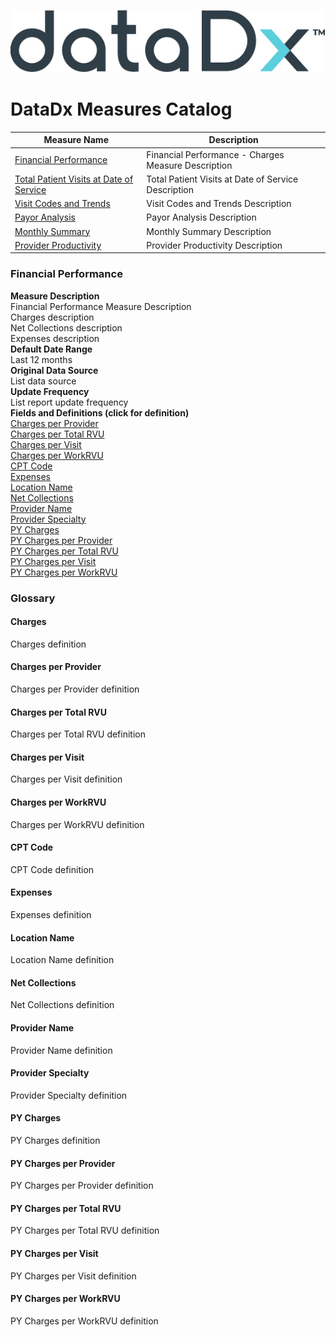 ![](pictures/datadx_logo.jpg)

# DataDx Measures Catalog 

| Measure Name    | Description               |
| -------------  |-------------              |
| [Financial Performance](#financial-performance)           | Financial Performance - Charges Measure Description         |
| [Total Patient Visits at Date of Service](#total-patient-visits-at-date-of-service)      | Total Patient Visits at Date of Service Description   |
| [Visit Codes and Trends](#visit-codes-and-trends)         | Visit Codes and Trends Description        |
| [Payor Analysis](#payor-analysis)        | Payor Analysis Description        |
| [Monthly Summary](#monthly-summary)        | Monthly Summary Description        |
| [Provider Productivity](#provider-productivity)        | Provider Productivity Description        |


### Financial Performance  
**Measure Description**  
Financial Performance Measure Description  
Charges description  
Net Collections description  
Expenses description  
**Default Date Range**  
Last 12 months  
**Original Data Source**  
List data source  
**Update Frequency**  
List report update frequency  
**Fields and Definitions (click for definition)**  
[Charges per Provider](#charges-per-provider)  
[Charges per Total RVU](#charges-per-total-rvu)  
[Charges per Visit](#charges-per-visit)  
[Charges per WorkRVU](#charges-per-workrvu)  
[CPT Code](#cpt-code)  
[Expenses](#expenses)  
[Location Name](#location-name)  
[Net Collections](#net-collections)  
[Provider Name](#provider-name)  
[Provider Specialty](#provider-specialty)  
[PY Charges](#py-charges)  
[PY Charges per Provider](#py-charges-per-provider)  
[PY Charges per Total RVU](#py-charges-per-total-rvu)  
[PY Charges per Visit](#py-charges-per-visit)  
[PY Charges per WorkRVU](#py-charges-per-workrvu)  

### Glossary

#### Charges  
Charges definition  
#### Charges per Provider  
Charges per Provider definition  
#### Charges per Total RVU  
Charges per Total RVU definition  
#### Charges per Visit  
Charges per Visit definition  
#### Charges per WorkRVU  
Charges per WorkRVU definition  
#### CPT Code  
CPT Code definition  
#### Expenses  
Expenses definition  
#### Location Name  
Location Name definition  
#### Net Collections  
Net Collections definition
#### Provider Name  
Provider Name definition  
#### Provider Specialty  
Provider Specialty definition  
#### PY Charges  
PY Charges definition  
#### PY Charges per Provider  
PY Charges per Provider definition  
#### PY Charges per Total RVU  
PY Charges per Total RVU definition  
#### PY Charges per Visit  
PY Charges per Visit definition  
#### PY Charges per WorkRVU  
PY Charges per WorkRVU definition  



